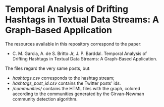# Temporal Analysis of Drifting Hashtags in Textual Data Streams: A Graph-Based Application

The resources available in this repository correspond to the paper:
- C. M. Garcia, A. de S. Britto Jr, J. P. Barddal. Temporal Analysis of Drifting Hashtags in Textual Data Streams: A Graph-Based Application.

The files regard the very same posts, but:
- *hashtags.csv* corresponds to the hashtag stream;
- *hashtags_post_id.csv* contains the Twitter posts' ids.
- */communities/* contains the HTML files with the graph, colored according to the communities generated by the Girvan-Newman community detection algorithm.
